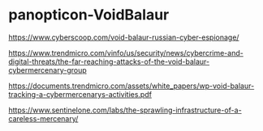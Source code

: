 # panopticon-VoidBalaur

https://www.cyberscoop.com/void-balaur-russian-cyber-espionage/

https://www.trendmicro.com/vinfo/us/security/news/cybercrime-and-digital-threats/the-far-reaching-attacks-of-the-void-balaur-cybermercenary-group

https://documents.trendmicro.com/assets/white_papers/wp-void-balaur-tracking-a-cybermercenarys-activities.pdf

https://www.sentinelone.com/labs/the-sprawling-infrastructure-of-a-careless-mercenary/
